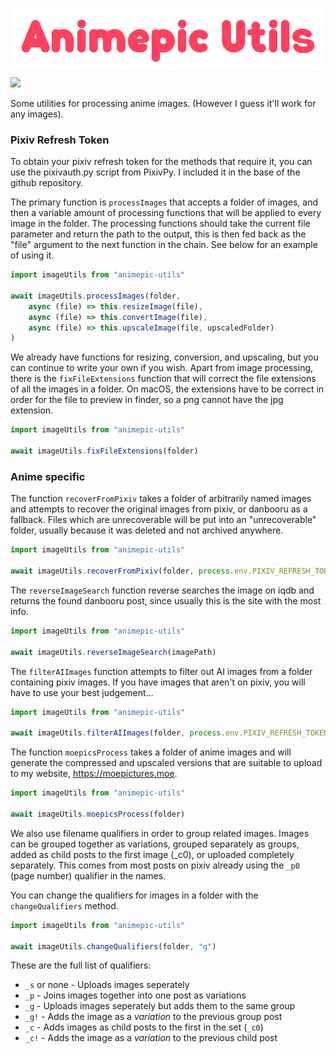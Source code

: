 <div align="left">
  <p>
    <img src="https://github.com/Moebytes/animepic-utils/blob/main/title.png?raw=true" width="700" />
  </p>
  <p>
    <a href="https://nodei.co/npm/animepic-utils/"><img src="https://nodei.co/npm/animepic-utils.png" /></a>
  </p>
</div>

Some utilities for processing anime images. (However I guess it'll work for any images).

### Pixiv Refresh Token

To obtain your pixiv refresh token for the methods that require it, you can use the pixivauth.py script 
from PixivPy. I included it in the base of the github repository.

The primary function is `processImages` that accepts a folder of images, and then a variable 
amount of processing functions that will be applied to every image in the folder. The processing functions 
should take the current file parameter and return the path to the output, this is then fed back as the 
"file" argument to the next function in the chain. See below for an example of using it.

```ts
import imageUtils from "animepic-utils"

await imageUtils.processImages(folder, 
    async (file) => this.resizeImage(file),
    async (file) => this.convertImage(file),
    async (file) => this.upscaleImage(file, upscaledFolder)
)
```

We already have functions for resizing, conversion, and upscaling, but you can continue to write your 
own if you wish. Apart from image processing, there is the `fixFileExtensions` function that will correct 
the file extensions of all the images in a folder. On macOS, the extensions have to be correct in order for 
the file to preview in finder, so a png cannot have the jpg extension.

```ts
import imageUtils from "animepic-utils"

await imageUtils.fixFileExtensions(folder)
```

### Anime specific

The function `recoverFromPixiv` takes a folder of arbitrarily named images and attempts to recover 
the original images from pixiv, or danbooru as a fallback. Files which are unrecoverable 
will be put into an "unrecoverable" folder, usually because it was deleted and not archived anywhere.

```ts
import imageUtils from "animepic-utils"

await imageUtils.recoverFromPixiv(folder, process.env.PIXIV_REFRESH_TOKEN)
```

The `reverseImageSearch` function reverse searches the image on iqdb and returns the found danbooru post, 
since usually this is the site with the most info.

```ts
import imageUtils from "animepic-utils"

await imageUtils.reverseImageSearch(imagePath)
```

The `filterAIImages` function attempts to filter out AI images from a folder containing pixiv images. If 
you have images that aren't on pixiv, you will have to use your best judgement...

```ts
import imageUtils from "animepic-utils"

await imageUtils.filterAIImages(folder, process.env.PIXIV_REFRESH_TOKEN)
```

The function `moepicsProcess` takes a folder of anime images and will generate the compressed 
and upscaled versions that are suitable to upload to my website, https://moepictures.moe. 

```ts
import imageUtils from "animepic-utils"

await imageUtils.moepicsProcess(folder)
```

We also use filename qualifiers in order to group related images. Images can be grouped together 
as variations, grouped separately as groups, added as child posts to the first image (_c0), or 
uploaded completely separately. This comes from most posts on pixiv already using the `_p0` (page number) 
qualifier in the names.

You can change the qualifiers for images in a folder with the `changeQualifiers` method.

```ts
import imageUtils from "animepic-utils"

await imageUtils.changeQualifiers(folder, "g")
```

These are the full list of qualifiers:

- `_s` or none - Uploads images seperately
- `_p` - Joins images together into one post as variations
- `_g` - Uploads images seperately but adds them to the same group
- `_g!` - Adds the image as a *variation* to the previous group post
- `_c` - Adds images as child posts to the first in the set (`_c0`)
- `_c!` - Adds the image as a *variation* to the previous child post